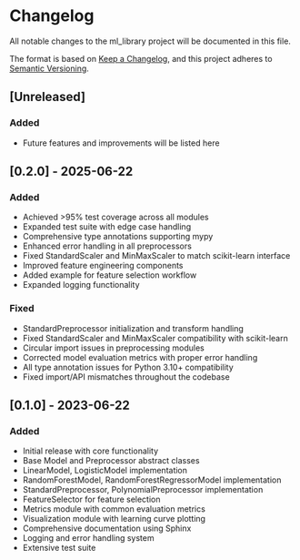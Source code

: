 # Changelog

All notable changes to the ml_library project will be documented in this file.

The format is based on [Keep a Changelog](https://keepachangelog.com/en/1.0.0/),
and this project adheres to [Semantic Versioning](https://semver.org/spec/v2.0.0.html).

## [Unreleased]

### Added
- Future features and improvements will be listed here

## [0.2.0] - 2025-06-22

### Added
- Achieved >95% test coverage across all modules
- Expanded test suite with edge case handling
- Comprehensive type annotations supporting mypy
- Enhanced error handling in all preprocessors
- Fixed StandardScaler and MinMaxScaler to match scikit-learn interface
- Improved feature engineering components
- Added example for feature selection workflow
- Expanded logging functionality

### Fixed
- StandardPreprocessor initialization and transform handling
- Fixed StandardScaler and MinMaxScaler compatibility with scikit-learn
- Circular import issues in preprocessing modules
- Corrected model evaluation metrics with proper error handling
- All type annotation issues for Python 3.10+ compatibility
- Fixed import/API mismatches throughout the codebase

## [0.1.0] - 2023-06-22

### Added
- Initial release with core functionality
- Base Model and Preprocessor abstract classes
- LinearModel, LogisticModel implementation
- RandomForestModel, RandomForestRegressorModel implementation
- StandardPreprocessor, PolynomialPreprocessor implementation
- FeatureSelector for feature selection
- Metrics module with common evaluation metrics
- Visualization module with learning curve plotting
- Comprehensive documentation using Sphinx
- Logging and error handling system
- Extensive test suite
